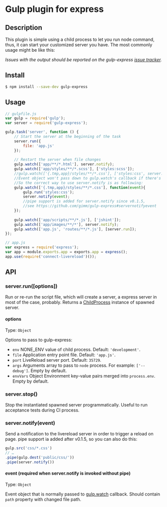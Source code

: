 # Gulp plugin for express

## Description
This plugin is simple using a child process to let you run node command, thus, it can start your customized server you have.
The most commonly usage might be like this:

*Issues with the output should be reported on the gulp-express [issue tracker](https://github.com/gimm/gulp-express/issues).*

## Install

```bash
$ npm install --save-dev gulp-express
```

## Usage

```js
// gulpfile.js
var gulp = require('gulp');
var server = require('gulp-express');

gulp.task('server', function () {
    // Start the server at the beginning of the task
    server.run({
        file: 'app.js'
    });
    
    // Restart the server when file changes
    gulp.watch(['app/**/*.html'], server.notify);
    gulp.watch(['app/styles/**/*.scss'], ['styles:scss']);
    //gulp.watch(['{.tmp,app}/styles/**/*.css'], ['styles:css', server.notify]);
    //Event object won't pass down to gulp.watch's callback if there's more than one of them.
    //So the correct way to use server.notify is as following:
    gulp.watch(['{.tmp,app}/styles/**/*.css'], function(event){
        gulp.run('styles:css');
        server.notify(event);
        //pipe support is added for server.notify since v0.1.5, 
        //see https://github.com/gimm/gulp-express#servernotifyevent
    });
    
    gulp.watch(['app/scripts/**/*.js'], ['jshint']);
    gulp.watch(['app/images/**/*'], server.notify);
    gulp.watch(['app.js', 'routes/**/*.js'], [server.run]);
});
```
```js
// app.js
var express = require('express');
var app = module.exports.app = exports.app = express();
app.use(require('connect-livereload')());
```

## API

### server.run([options])
Run or re-run the script file, which will create a server, a express server in most of the case, probably.
Returns a [ChildProcess](http://nodejs.org/api/child_process.html#child_process_class_childprocess) instance of spawned server.

#### options
Type: `Object`

Options to pass to gulp-express:
* `env` NONE_ENV value of child process. Default: `'development'`.
* `file` Application entry point file. Default: `'app.js'`.
* `port` LiveReload server port. Default: `35729`.
* `args` Arguments array to pass to `node` process. For example: `['--debug']`. Empty by default.
* `envVars` Object Environment key-value pairs merged into `process.env`. Empty by default.

### server.stop()
Stop the instantiated spawned server programmatically. Useful to run acceptance tests during CI process.

### server.notify(event)
Send a notification to the livereload server in order to trigger a reload on page.
pipe support ia added after v0.1.5, so you can also do this:
```js
gulp.src('css/*.css')
// …
.pipe(gulp.dest('public/css/'))
.pipe(server.notify())
```
#### event (required when server.notify is invoked without pipe)
Type: `Object`

Event object that is normally passed to [gulp.watch](https://github.com/gulpjs/gulp/blob/master/docs/API.md#cbevent) callback.
Should contain `path` property with changed file path.
